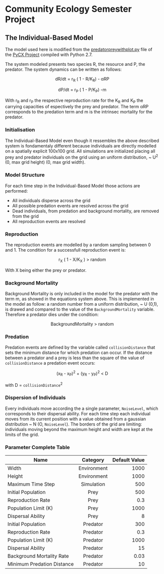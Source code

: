 # Community Ecology Semester Project

## The Individual-Based Model

The model used here is modified from the [predatorpreywithplot.py](https://sourceforge.net/projects/pycx/files/PyCX-0.1/) file of the [PyCX Project](http://pycx.sourceforge.net/) compiled with Python 2.7.

The system modeled presents two species R, the resource and P, the predator. The system dynamics can be written as follows:

<p align="center">
dR/dt = r<sub>R</sub> ( 1 - R/K<sub>R</sub>) - &alpha;RP </p>
<p align="center">
dP/dt = r<sub>P</sub> ( 1 - P/K<sub>P</sub>) -m
</p>

With r<sub>R</sub> and r<sub>P</sub> the respective reproduction rate for the  K<sub>R</sub> and K<sub>P</sub> the carrying capacities of espectively the prey and predator. The term &alpha;RP corresponds to the predation term and m is the intrinsec mortality for the predator.

### Initialisation
The Individual-Based Model even though it ressembles the above described system is fondamentaly different because individuals are directly modelled on a spatially explicit 100x100 grid. All simulations are initialized placing all prey and predator individuals on the grid using an uniform distribution, ~ U<sup>2</sup> (0, max grid height) (0, max grid width).

### Model Structure
For each time step in the Individual-Based Model those actions are performed:
- All individuals disperse across the grid
- All possible predation events are resolved across the grid
- Dead individuals, from predation and background mortality, are removed from the grid
- All reproduction events are resolved

### Reproduction
The reproduction events are modelled by a random sampling between 0 and 1. The condition for a successfull reproduction event is:
<p align="center">r<sub>X</sub> ( 1 - X/K<sub>X</sub> ) > random</p>
With X being either the prey or predator.

### Background Mortality
Background Mortality is only included in the model for the predator with the term m, as showed in the equations system above. This is implemented in the model as follow: a random number from a uniform distribution, ~ U (0,1), is drawed and compared to the value of the ```BackgroundMortality``` variable. Therefore a predator dies under the condition:
<p align="center"> BackgroundMortality > random</p>


### Predation
Predation events are defined by the variable called ```collisionDistance``` that sets the minimum distance for which predation can occur.
If the distance between a predator and a prey is less than the square of the value of ```collisionDistance``` a predation event occurs:
<p align="center">(x<sub>R</sub> - x<sub>P</sub>)<sup>2</sup> + (y<sub>R</sub> - y<sub>P</sub>)<sup>2</sup> < D</p>

with D = ```collisionDistance```<sup>2</sup>

### Dispersion of Individuals
Every individuals move according the a single parameter, ```NoiseLevel```, which corresponds to their dispersal ability. For each time step each individual moves from its current position with a value obtained from a gaussian distribution ~ N (O, ```NoiseLevel```). The borders of the grid are limiting: individuals moving beyond the maximum height and width are kept at the limits of the grid.

### Parameter Complete Table
| Name    | Category           | Default Value  |
| ------------- |:-------------:| -----:|
| Width | Environment | 1000 |
| Height | Environment | 1000 |
| Maximum Time Step | Simulation | 500 |
| Initial Population | Prey | 500 |
| Reproduction Rate | Prey | 0.3 |
| Population Limit (K) | Prey | 1000 |
| Dispersal Ability | Prey | 8 |
| Initial Population | Predator | 300 |
| Reproduction Rate | Predator | 0.3 |
| Population Limit (K) | Predator | 1000 |
| Dispersal Ability | Predator | 15 |
| Background Mortality Rate | Predator | 0.03 |
| Minimum Predation Distance | Predator | 10 |















